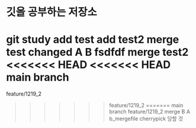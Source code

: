 # 깃을 공부하는 저장소
git study
add test
add test2
merge test
changed
A
B
fsdfdf
merge test2
<<<<<<< HEAD
<<<<<<< HEAD
main branch
=======
feature/1219_2
>>>>>>> feature/1219_2
=======
main branch
feature/1219_2
merge B A
>>>>>>> b_mergefile
cherrypick 당할 것